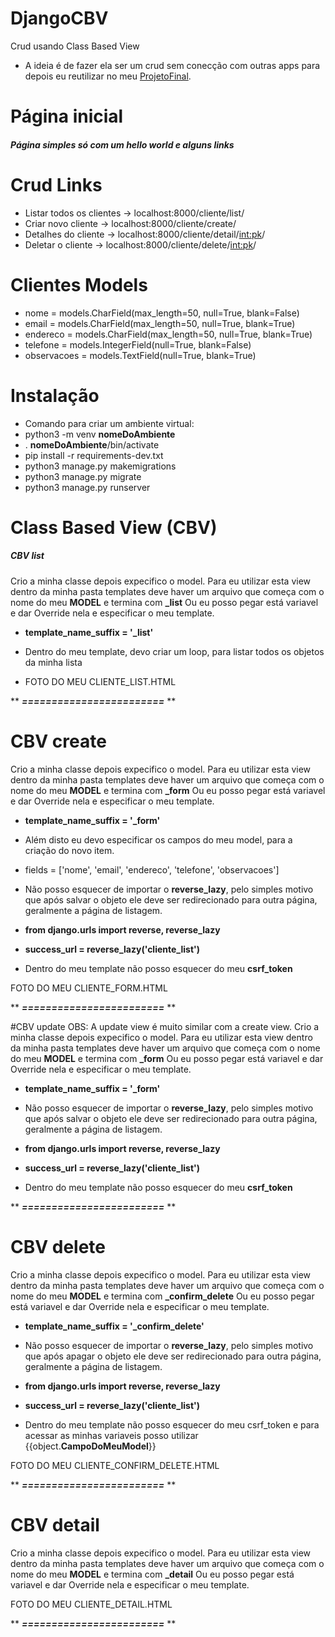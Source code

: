 # DjangoCBV
Crud usando Class Based View
- A ideia é de fazer ela ser um crud sem conecção com outras apps para depois eu reutilizar no meu [ProjetoFinal](https://github.com/Pancitopenico/ProjetoFinal/).

# Página inicial
##### Página simples só com um hello world e alguns links

# Crud Links
- Listar todos os clientes -> localhost:8000/cliente/list/
- Criar novo cliente -> localhost:8000/cliente/create/
- Detalhes do cliente -> localhost:8000/cliente/detail/<int:pk>/
- Deletar o cliente -> localhost:8000/cliente/delete/<int:pk>/

# Clientes Models

- nome = models.CharField(max_length=50, null=True, blank=False)
- email = models.CharField(max_length=50, null=True, blank=True)
- endereco = models.CharField(max_length=50, null=True, blank=True)
- telefone = models.IntegerField(null=True, blank=False)
- observacoes = models.TextField(null=True, blank=True)


# Instalação
- Comando para criar um ambiente virtual: 
- python3 -m venv **nomeDoAmbiente**
- . **nomeDoAmbiente**/bin/activate
- pip install -r requirements-dev.txt
- python3 manage.py makemigrations
- python3 manage.py migrate
- python3 manage.py runserver


# Class Based View (CBV)

##### CBV list 
Crio a minha classe depois expecifico o model.
Para eu utilizar esta view dentro da minha pasta templates deve haver um arquivo que começa com o nome do meu **MODEL** e termina com **_list**
Ou eu posso pegar está variavel e dar Override nela e especificar o meu template.

- **template_name_suffix = '_list'**

- Dentro do meu template, devo criar um loop, para listar todos os objetos da minha lista

- FOTO DO MEU CLIENTE_LIST.HTML

** ***========================*** **

# CBV create
Crio a minha classe depois expecifico o model.
Para eu utilizar esta view dentro da minha pasta templates deve haver um arquivo que começa com o nome do meu **MODEL** e termina com **_form**
Ou eu posso pegar está variavel e dar Override nela e especificar o meu template.

- **template_name_suffix = '_form'**

- Além disto eu devo especificar os campos do meu model, para a criação do novo item.
- fields = ['nome', 'email', 'endereco', 'telefone', 'observacoes']

- Não posso esquecer de importar o **reverse_lazy**, pelo simples motivo que após salvar o objeto ele deve ser redirecionado para outra página, geralmente a página de listagem.

- **from django.urls import reverse, reverse_lazy**

- **success_url = reverse_lazy('cliente_list')**

- Dentro do meu template não posso esquecer do meu **csrf_token**

FOTO DO MEU CLIENTE_FORM.HTML

** ***========================*** **

#CBV update
OBS: A update view é muito similar com a create view.
Crio a minha classe depois expecifico o model.
Para eu utilizar esta view dentro da minha pasta templates deve haver um arquivo que começa com o nome do meu **MODEL** e termina com **_form**
Ou eu posso pegar está variavel e dar Override nela e especificar o meu template.

- **template_name_suffix = '_form'**

- Não posso esquecer de importar o **reverse_lazy**, pelo simples motivo que após salvar o objeto ele deve ser redirecionado para outra página, geralmente a página de listagem.

- **from django.urls import reverse, reverse_lazy**

- **success_url = reverse_lazy('cliente_list')**

- Dentro do meu template não posso esquecer do meu **csrf_token**

** ***========================*** **

# CBV delete
Crio a minha classe depois expecifico o model.
Para eu utilizar esta view dentro da minha pasta templates deve haver um arquivo que começa com o nome do meu **MODEL** e termina com **_confirm_delete**
Ou eu posso pegar está variavel e dar Override nela e especificar o meu template.
- **template_name_suffix = '_confirm_delete'**

- Não posso esquecer de importar o **reverse_lazy**, pelo simples motivo que após apagar o objeto ele deve ser redirecionado para outra página, geralmente a página de listagem.

- **from django.urls import reverse, reverse_lazy**

- **success_url = reverse_lazy('cliente_list')**

- Dentro do meu template não posso esquecer do meu csrf_token e para acessar as minhas variaveis posso utilizar {{object.**CampoDoMeuModel**}}

FOTO DO MEU CLIENTE_CONFIRM_DELETE.HTML

** ***========================*** **

# CBV detail

Crio a minha classe depois expecifico o model.
Para eu utilizar esta view dentro da minha pasta templates deve haver um arquivo que começa com o nome do meu **MODEL** e termina com **_detail**
Ou eu posso pegar está variavel e dar Override nela e especificar o meu template.

FOTO DO MEU CLIENTE_DETAIL.HTML

** ***========================*** **

